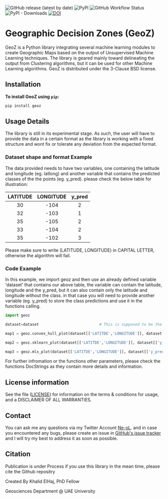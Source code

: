 ![GitHub release (latest by date)](https://img.shields.io/github/v/release/Ne-oL/geoz) ![PyPI](https://img.shields.io/pypi/v/geoz) ![GitHub Workflow Status](https://img.shields.io/github/actions/workflow/status/Ne-oL/geoz/python-publish.yml) ![PyPI - Downloads](https://img.shields.io/pypi/dm/geoz?color=dark%20green) [![DOI](https://zenodo.org/badge/577691777.svg)](https://zenodo.org/badge/latestdoi/577691777)
# Geographic Decision Zones (GeoZ)


GeoZ is a Python library integrating several machine learning modules to create Geographic Maps based on the output of 
Unsupervised Machine Learning techniques. The library is geared mainly toward delineating the output from Clustering 
algorithms, but it can be used for other Machine Learning algorithms. GeoZ is distributed under the 3-Clause BSD license.

## Installation

**To install GeoZ using `pip`:**
```bash
pip install geoz
```
## Usage Details

The library is still in its experimental stage. As such, the user will have to provide the data in a certain format as the library is working with a fixed structure and wont fix or tolerate any deviation from the expected format.

### Dataset shape and format Example
The data provided needs to have two variables, one containing the latitude and longitude (eg. latlong) and another variable that contains the predicted classes of the the points (eg. y_pred). please check the below table for illustration:

| LATITUDE 	| LONGITUDE 	| y_pred 	|
|:--------:	|:---------:	|:------:	|
|    30    	|    -104   	|    2   	|
|    32    	|    -103   	|    1   	|
|    35    	|    -105   	|    2   	|
|    33    	|    -104   	|    2   	|
|    35    	|    -102   	|    3   	|

Please make sure to write (LATITUDE, LONGITUDE) in CAPITAL LETTER, otherwise the algorithm will fail.

### Code Example

In this example, we import geoz and then use an already defined variable 'dataset' that contains our above table, the variable can contain the latitude, longitude and the y_pred, but it can also contain only the latitude and longitude without the class. in that case you will need to provide another variable (eg. y_pred) to store the class predictions and use it in the functions calling.

```python
import geoz

dataset=dataset                           # This is supposed to be the dataset that you have, it must contain the Latitude and the longitude as well as the class information

map1 = geoz.convex_hull_plot(dataset[['LATITDE','LONGITUDE']], dataset[['y_pred']])            # This Function will return a Convex Hull map of the classes

map2 = geoz.sklearn_plot(dataset[['LATITDE','LONGITUDE']], dataset[['y_pred']])                # This Function will return a map drawn using Scikit-Learn "DecisionBoundaryDisplay"

map3 = geoz.mlx_plot(dataset[['LATITDE','LONGITUDE']], dataset[['y_pred']])                    # This Function will return a map drawn using MLextend  "decision_regions"

```

For further infromation or the functions other parameters, please check the functions DocStrings as they contain more details and information.

## License information

See the file ([LICENSE](https://github.com/Ne-oL/geoz/blob/main/LICENSE)) for information on the terms & conditions for usage, and a DISCLAIMER OF ALL WARRANTIES.

## Contact

You can ask me any questions via my Twitter Account [Ne-oL](https://twitter.com/Ne_oL). and in case you encountered any bugs, please create an issue in [GitHub's issue tracker](https://github.com/Ne-oL/geoz/issues) and I will try my best to address it as soon as possible. 

## Citation
Publication is under Process if you use this library in the mean time, please cite the Github repositry


Created By Khalid ElHaj, PhD Fellow

Geosciences Department @ UAE University
